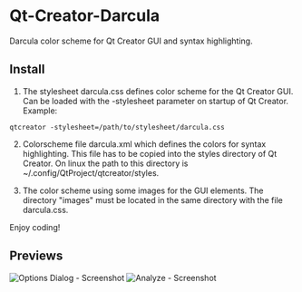Qt-Creator-Darcula
==================

Darcula color scheme for Qt Creator GUI and syntax highlighting. 

Install
-------

1. The stylesheet darcula.css defines color scheme for the Qt Creator GUI.  
Can be loaded with the -stylesheet parameter on startup of Qt Creator.  
  Example:
  ```
  qtcreator -stylesheet=/path/to/stylesheet/darcula.css
  ```
  
2. Colorscheme file darcula.xml which defines the colors for syntax highlighting. This file has to be copied into the styles directory of Qt Creator.
On linux the path to this directory is ~/.config/QtProject/qtcreator/styles.

3. The color scheme using some images for the GUI elements. The directory "images" must be located in the same directory with the file darcula.css.


Enjoy coding!

Previews
--------
![Options Dialog - Screenshot](http://webstyle.od.ua/test/qt-creator-darcula/previews/screen1.png)
![Analyze - Screenshot](http://webstyle.od.ua/test/qt-creator-darcula/previews/screen2.png)